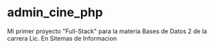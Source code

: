 # admin_cine_php
Mi primer proyecto "Full-Stack" para la materia Bases de Datos 2 de la carrera Lic. En Sitemas de Informacion
